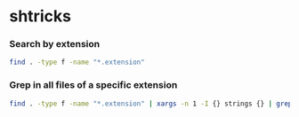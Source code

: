 # shtricks


### Search by extension
```bash
find . -type f -name "*.extension"
```
### Grep in all files of a specific extension

```bash
find . -type f -name "*.extension" | xargs -n 1 -I {} strings {} | grep TEXT  
```
